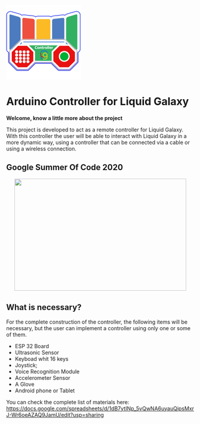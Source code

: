 ![Logo](./Docs/AppIconv2.png)

# Arduino Controller for Liquid Galaxy

__Welcome, know a little more about the project__

This project is developed to act as a remote controller for Liquid Galaxy. With this controller the user will be able to interact with Liquid Galaxy in a more dynamic way, using a controller that can be connected via a cable or using a wireless connection.

 ## __Google Summer Of Code 2020__
 
 <p align="center"> 
 <img width="460" height="300" src="https://jderobot.github.io/assets/images/activities/gsoc-2020.jpg">
</p>


## __What is necessary?__

For the complete construction of the controller, the following items will be necessary, but the user can implement a controller using only one or some of them.
 
 * ESP 32 Board
 * Ultrasonic Sensor
 * Keyboad whit 16 keys
 * Joystick;
 * Voice Recognition Module
 * Accelerometer Sensor
 * A Glove
 * Android phone or Tablet
 
 You can check the complete list of materials here: https://docs.google.com/spreadsheets/d/1dB7ytINp_5vQwNA6uyauQipsMxrJ-Wr6oeAZAQ9JamU/edit?usp=sharing
